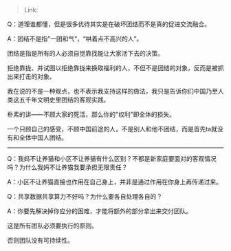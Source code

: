 > Link: 

Q：道理谁都懂，但是很多优待其实是在破坏团结而不是真的促进交流融合。

A：团结不是指"一团和气“，“哄着点不高兴的人”。

团结是指是所有的人必须自觉靠找能让大家活下去的决策。

拒绝靠拢、并试图以拒绝靠拢来换取福利的人，不但不是团结的对象，反而是被抓出来打击的对象。

我在说的不是一种观点，也不表示我支持这样的做法，我只是告诉你们中国乃至人类这五千年文明史里团结的客观实践。

朴素的讲——不顾大家的死活，那么你的"权利"即全体的损失。

一个只顾自己的感受，不顾中国前途的人，不是别人和他不团结，而是首先ta就没有和全体中国人团结。

---

Q：我妈不让养猫和小区不让养猫有什么区别？不都是新家庭要面对的客观情况吗？为什么我妈不让养猫我要承担无限责任？

A：小区不让养猫直接也作用在自己身上，并非是通过作用在你身上再传递过来。

Q：共享数据共享算力不好吗？为什么要各自处理各自的？

A：你要先解决掉你应分的困难，才能将额外的部分拿出来交付团队。

这是所有团队必须要执行的原则。

否则团队没有可持续性。
